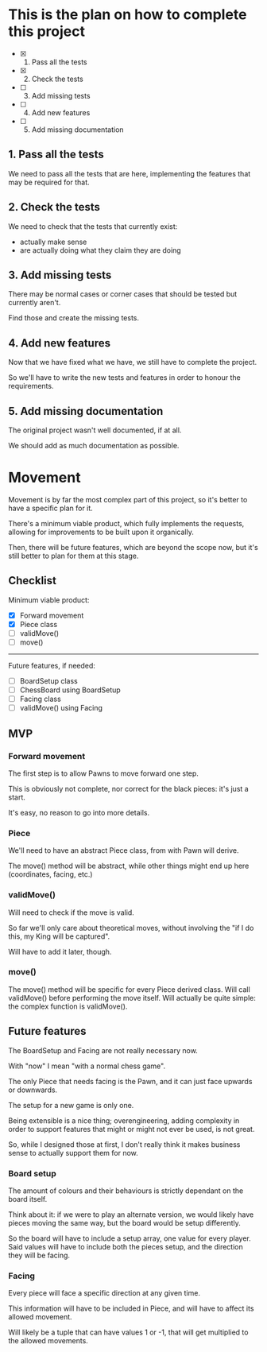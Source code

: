 # This is the plan on how to complete this project

- [x] 1. Pass all the tests
- [x] 2. Check the tests
- [ ] 3. Add missing tests
- [ ] 4. Add new features
- [ ] 5. Add missing documentation

## 1. Pass all the tests
We need to pass all the tests that are here, implementing the features that may be required for that.

## 2. Check the tests
We need to check that the tests that currently exist:

- actually make sense
- are actually doing what they claim they are doing

## 3. Add missing tests
There may be normal cases or corner cases that should be tested but currently aren't.

Find those and create the missing tests.

## 4. Add new features
Now that we have fixed what we have, we still have to complete the project.

So we'll have to write the new tests and features in order to honour the requirements.

## 5. Add missing documentation
The original project wasn't well documented, if at all.

We should add as much documentation as possible.

# Movement
Movement is by far the most complex part of this project, so it's better to have a specific plan for it.

There's a minimum viable product, which fully implements the requests, allowing for improvements to be built upon it organically.

Then, there will be future features, which are beyond the scope now, but it's still better to plan for them at this stage.

## Checklist

Minimum viable product:

- [x] Forward movement
- [x] Piece class
- [ ] validMove()
- [ ] move()

---

Future features, if needed:

- [ ] BoardSetup class
- [ ] ChessBoard using BoardSetup
- [ ] Facing class
- [ ] validMove() using Facing

## MVP

### Forward movement
The first step is to allow Pawns to move forward one step.

This is obviously not complete, nor correct for the black pieces: it's just a start.

It's easy, no reason to go into more details.

### Piece
We'll need to have an abstract Piece class, from with Pawn will derive.

The move() method will be abstract, while other things might end up here (coordinates, facing, etc.)

### validMove()
Will need to check if the move is valid.

So far we'll only care about theoretical moves, without involving the "if I do this, my King will be captured".

Will have to add it later, though.

### move()
The move() method will be specific for every Piece derived class. Will call validMove() before performing the move itself.
Will actually be quite simple: the complex function is validMove().

## Future features

The BoardSetup and Facing are not really necessary now.

With "now" I mean "with a normal chess game".

The only Piece that needs facing is the Pawn, and it can just face upwards or downwards.

The setup for a new game is only one.

Being extensible is a nice thing; overengineering, adding complexity in order to support features that might or might not ever be used, is not great.

So, while I designed those at first, I don't really think it makes business sense to actually support them for now.

### Board setup
The amount of colours and their behaviours is strictly dependant on the board itself.

Think about it: if we were to play an alternate version, we would likely have pieces moving the same way, but the board would be setup differently.

So the board will have to include a setup array, one value for every player. Said values will have to include both the pieces setup, and the direction they will be facing.

### Facing
Every piece will face a specific direction at any given time.

This information will have to be included in Piece, and will have to affect its allowed movement.

Will likely be a tuple that can have values 1 or -1, that will get multiplied to the allowed movements.
